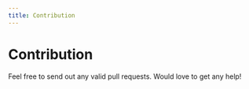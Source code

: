 ```yaml
---
title: Contribution
---
```


# Contribution

Feel free to send out any valid pull requests. Would love to get any help!
